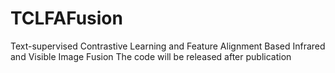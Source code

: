 # TCLFAFusion
Text-supervised Contrastive Learning and Feature Alignment Based Infrared and Visible Image Fusion
The code will be released after publication
